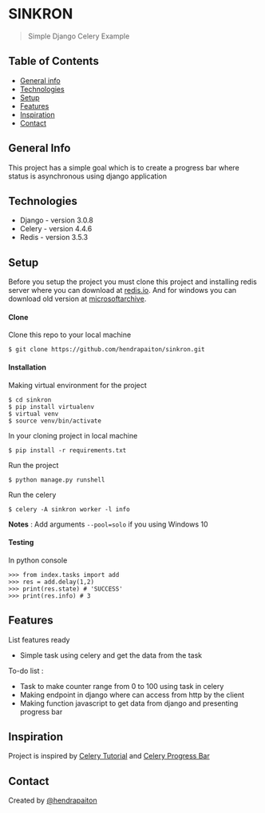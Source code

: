 # SINKRON
> Simple Django Celery Example

## Table of Contents
* [General info](#general-info)
* [Technologies](#technologies)
* [Setup](#setup)
* [Features](#features)
* [Inspiration](#inspiration)
* [Contact](#contact)

## General Info
This project has a simple goal which is to create a progress bar 
where status is asynchronous using django application

## Technologies
* Django - version 3.0.8
* Celery - version 4.4.6
* Redis - version 3.5.3

## Setup
Before you setup the project you must clone this project and installing
redis server where you can download at [redis.io](https://redis.io/download). 
And for windows you can download old version at [microsoftarchive](https://github.com/microsoftarchive/redis/releases).

#### Clone
Clone this repo to your local machine 
```
$ git clone https://github.com/hendrapaiton/sinkron.git
```

#### Installation
Making virtual environment for the project
```
$ cd sinkron
$ pip install virtualenv
$ virtual venv
$ source venv/bin/activate
```
In your cloning project in local machine
```
$ pip install -r requirements.txt
```
Run the project
```
$ python manage.py runshell
```
Run the celery
```
$ celery -A sinkron worker -l info
```
__Notes__ : Add arguments `--pool=solo` if you using Windows 10

#### Testing
In python console
```
>>> from index.tasks import add
>>> res = add.delay(1,2)
>>> print(res.state) # 'SUCCESS'
>>> print(res.info) # 3
```

## Features
List features ready
* Simple task using celery and get the data from the task

To-do list :
* Task to make counter range from 0 to 100 using task in celery
* Making endpoint in django where can access from http by the client
* Making function javascript to get data from django and presenting progress bar


## Inspiration
Project is inspired by [Celery Tutorial](https://medium.com/swlh/python-developers-celery-is-a-must-learn-technology-heres-how-to-get-started-578f5d63fab3)
and [Celery Progress Bar](https://buildwithdjango.com/blog/post/celery-progress-bars/)

## Contact
Created by [@hendrapaiton](https://github.com/hendrapaiton)
